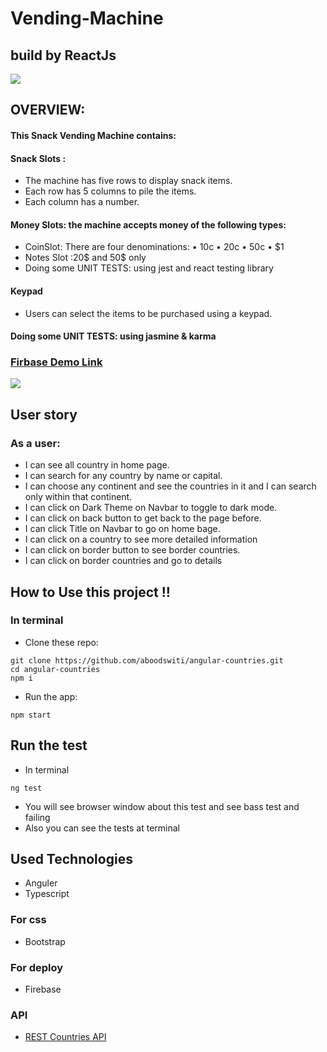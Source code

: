 # Vending-Machine
## build by ReactJs

![](https://media.giphy.com/media/xT5LMW6nbTu8pUHZgA/giphy.gif)

## OVERVIEW:
#### This Snack Vending Machine contains: 
#### Snack Slots :
- The machine has five rows to display snack items.
- Each row has 5 columns to pile the items.
- Each column has a number.
#### Money Slots: the machine accepts money of the following types:
- CoinSlot: There are four denominations: • 10c • 20c • 50c • $1
- Notes Slot :20$ and 50$ only
- Doing some UNIT TESTS: using jest and react testing library
#### Keypad
- Users can select the items to be purchased using a keypad.
#### Doing some UNIT TESTS: using jasmine & karma
### [Firbase Demo Link](https://countries-ang.web.app/countries)

  ![](https://i.imgur.com/ZAV0UIc.gif)

## User story
### As a user:
-  I can see all country in home page.
-  I can search for any country by name or capital.
-  I can choose any continent and see the countries in it and I can search only within that continent.
-  I can click on Dark Theme on Navbar to toggle to dark mode.
-  I can click on back button to get back to the page before.
-  I can click Title on Navbar to go on home bage.
-  I can click on a country to see more detailed information
-  I can click on border button to see border countries.
-  I can click on border countries and go to details


## How to Use this project !!
### In terminal
- Clone these repo:
```
git clone https://github.com/aboodswiti/angular-countries.git
cd angular-countries
npm i
```
- Run the app:
```
npm start
```
## Run the test
- In terminal
```
ng test
```
- You will see browser window about this test and see bass test and failing
- Also you can see the tests at terminal

## Used Technologies
- Anguler
- Typescript 

### For css
- Bootstrap

### For deploy
- Firebase

### API
- [REST Countries API](https://restcountries.eu/)

